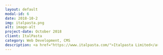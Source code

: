 ```yaml
---
layout: default
modal-id: 6
date: 2018-10-2
img: italpasta.png
alt: image-alt
project-date: October 2018
client: ItalPasta
category: Web Development, CMS
description: <a href="https://www.italpasta.com/">Italpasta Limited</a> produces and sells pasta Across Canada, the United States, the Caribbean, the Philippines, and Asia.
---
```

